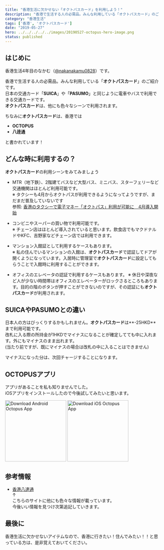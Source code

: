 ```yaml
---
title: "香港生活に欠かせない「オクトパスカード」を利用しよう！"
description: "香港で生活する人の必需品。みんな利用している「オクトパスカード」のご紹介。"
category: "香港生活"
tags: ['香港', 'オクトパスカード']
date: "2019-05-27"
hero: ../../../../../images/20190527-octopus-hero-image.png
status: published
---
```


## はじめに

香港生活4年目のなかむ（[@nakanakamu0828](https://twitter.com/nakanakamu0828)）です。  

香港で生活する人の必需品。みんな利用している「**オクトパスカード**」のご紹介です。  
日本の交通カード「**SUICA**」や「**PASUMO**」と同じように電車やバスで利用できる交通カードです。  
**オクトパスカード**は、他にも色々なシーンで利用されます。

ちなみに**オクトパスカード**は、香港では

- **OCTOPUS**
- **八逹通**

と書かれています！


## どんな時に利用するの？
**オクトパスカード**の利用シーンをみてみましょう

- MTR（地下鉄）、2階建てバスなど大型バス、ミニバス、スターフェリーなど交通機関はほとんど利用可能です。  
  ※ タクシーも4月からオクトパスが利用できるようになってようですが、まだまだ普及していないです  
  参照: [香港のタクシーで電子マネー「オクトパス」利用が可能に　4月導入開始](https://hongkong.keizai.biz/headline/929/)

- コンビニやスーパーの買い物で利用可能です。  
  ※ チェーン店はほとんど導入されていると思います。飲食店でもマクドナルドやKFC、吉野家などチェーン店では利用できます。

- マンション入館証として利用するケースもあります。  
  ※ 私の住んでいるマンションの入館は、**オクトパスカード**で認証してドアが開くようになっています。入居時に管理室で**オクトパスカード**に設定してもらうことで入館時に利用することができます。

- オフィスのエレベータの認証で利用するケースもあります。
  ※ 休日や深夜など人が少ない時間帯はオフィスのエレベーターがロックさるところもあります。目的の階のボタンが押すことができないのですが、その認証にも**オクトパスカード**が利用されます。
  

## SUICAやPASUMOとの違い

日本人の方はびっくりするかもしれません。**オクトパスカード**は**-25HKD**まで利用可能です。  
改札に入る際の所持金が1HKDでマイナスになることが確定してても中に入れます。外にもマイナスのまま出れます。  
(当たり前ですが、既にマイナスの場合は改札の中に入ることはできません)

マイナスになった分は、次回チャージすることになります。


## OCTOPUSアプリ
アプリがあることを私も知りませんでした。  
iOSアプリをインストールしたので今後試してみたいと思います。

<div class="flex">
<a href="http://play.google.com/store/apps/details?id=com.octopuscards.nfc_reader" alt="" target="_blank" title="Open in new windows" class="none-external-link mr-2" rel="nofollow, noopener, noreferrer"><img src="/octopus/google-play.png" width="200" alt="Download Android Octopus App"></a>
<a href="https://itunes.apple.com/hk/app/id1114430602?mt=8" alt="" target="_blank" title="Open in new windows" class="none-external-link" rel="nofollow, noopener, noreferrer"><img src="/octopus/app-store.png" width="200" alt="Download iOS Octopus App"></a>
</div>

## 参考情報
- [香港八達通](https://www.octopus.com.hk/tc/consumer/index.html)  
↑  
こちらのサイトに他にも色々な情報が載っています。  
今後いい情報を見つけ次第追記していきます。

## 最後に
香港生活に欠かせないアイテムなので、香港に行きたい！住んでみたい！！と思っている方は、是非覚えておいてください。